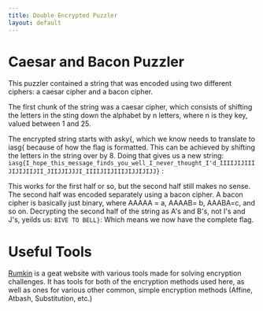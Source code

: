 ```yaml
---
title: Double Encrypted Puzzler
layout: default
---
```

# Caesar and Bacon Puzzler
This puzzler contained a string that was encoded using
two different ciphers: a caesar cipher and a bacon cipher.

The first chunk of the string was a caesar cipher, which consists 
of shifting the letters in the sting down the alphabet by n 
letters, where n is they key, valued between 1 and 25.

The encrypted string starts with asky{, which we know needs to translate
to iasg{ because of how the flag is formatted. This can be achieved by shifting the letters 
in the string over by 8. Doing that gives us a new string: 
`iasg{I_hope_this_message_finds_you_well_I_never_thought_I'd_IIIIJIJIIIJIJIJIIJII_JIIJJIJJJI_IIIIJIIJIIIJIJJIJIJJ}` :

This works for the first half or so, but the second half still makes no sense. The second half was
encoded separately using a bacon cipher. A bacon cipher is basically just binary, where AAAAA = a,
AAAAB= b, AAABA=c, and so on. Decrypting the second half of the string as A's and B's, not I's and J's, yeilds us:
`BIVE TO BELL}`:
Which means we now have the complete flag.



# Useful Tools
[Rumkin](http://rumkin.com/tools/) is a geat website with various tools  made for solving
encryption challenges. It has tools for both of the encryption methods used here, as well
as ones for various other common, simple encryption methods (Affine, Atbash, Substitution, etc.)

